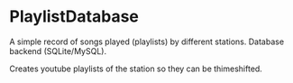 # PlaylistDatabase
A simple record of songs played (playlists) by different stations. Database backend (SQLite/MySQL).

Creates youtube playlists of the station so they can be thimeshifted.
